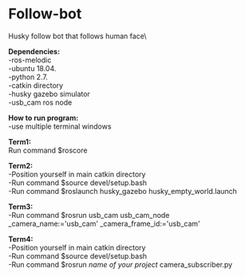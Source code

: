 # Follow-bot
Husky follow bot that follows human face\


**Dependencies:**\
-ros-melodic\
-ubuntu 18.04.\
-python 2.7.\
-catkin directory\
-husky gazebo simulator\
-usb_cam ros node


**How to run program:**\
-use multiple terminal windows

**Term1:**\
Run command $roscore

**Term2:**\
-Position yourself in main catkin directory\
-Run command $source devel/setup.bash\
-Run command $roslaunch husky_gazebo husky_empty_world.launch

**Term3:**\
-Run command $rosrun usb_cam usb_cam_node _camera_name:='usb_cam' _camera_frame_id:='usb_cam'

**Term4:**\
-Position yourself in main catkin directory\
-Run command $source devel/setup.bash\
-Run command $rosrun *name of your project* camera_subscriber.py
